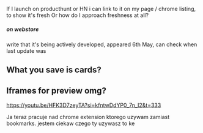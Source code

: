 If I launch on producthunt or HN i can link to it on my page / chrome listing, to show it's fresh
Or how do I approach freshness at all?
##### on webstore
write that it's being actively developed, appeared 6th May, can check when last update was 


## What you save is cards?

## Iframes for preview omg?
https://youtu.be/HFK3D7zeyTA?si=kfntwDdYP0_7n_I2&t=333


Ja teraz pracuje nad chrome extension ktorego uzywam zamiast bookmarks.
jestem ciekaw czego ty uzywasz to ke

